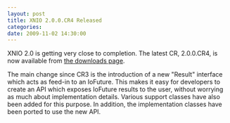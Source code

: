 ```yaml
---
layout: post
title: XNIO 2.0.0.CR4 Released
categories: 
date: 2009-11-02 14:30:00
---
```

 XNIO 2.0 is getting very close to completion. The latest CR, 2.0.0.CR4, is now available from <a href="http://www.jboss.org/xnio/downloads">the downloads page</a>.

The main change since CR3 is the introduction of a new "Result" interface which acts as feed\-in to an IoFuture. This makes it easy for developers to create an API which exposes IoFuture results to the user, without worrying as much about implementation details. Various support classes have also been added for this purpose. In addition, the implementation classes have been ported to use the new API.
